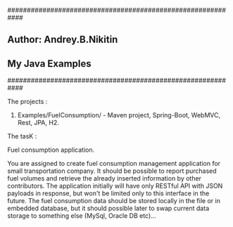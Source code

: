 ############################################################
## Author:  Andrey.B.Nikitin
## My Java Examples 
############################################################

The projects : 
1) Examples/FuelConsumption/ - Maven project, Spring-Boot, WebMVC, Rest, JPA, H2.

The tasK : 

Fuel consumption application.

You are assigned to create fuel consumption management application for small transportation company. It should be possible to report purchased
fuel volumes and retrieve the already inserted information by other contributors. The application initially will have only RESTful API with JSON
payloads in response, but won't be limited only to this interface in the future. The fuel consumption data should be stored locally in the file or in
embedded database, but it should possible later to swap current data storage to something else (MySql, Oracle DB etc)...
